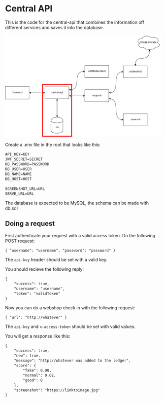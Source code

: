 # Central API

This is the code for the central-api that combines the information off different services and saves it into the database. 

![flow for app](assets/central-api.flow.jpg)

Create a .env file in the root that looks like this:

```
API_KEY=KEY
JWT_SECRET=SECRET
DB_PASSWORD=PASSWORD
DB_USER=USER
DB_NAME=NAME
DB_HOST=HOST

SCREENSHOT_URL=URL
SERVE_URL=URL
```

The database is expected to be MySQL, the schema can be made with db.sql

## Doing a request

First authenticate your request with a valid access token. Do the following POST request:

```
{ "username": "username", "password": "password" }
```

The `api-key` header should be set with a valid key.

You should recieve the following reply:

```
{
    "success": true,
    "username": "username",
    "token": "validToken"
}
```

Now you can do a webshop check in with the following request:

```
{ "url": "http://whatever" }
```

The `api-key` and `x-access-token` should be set with valid values.


You will get a response like this:

```
{
    "success": true,
    "new": true,
    "message": "http://whatever was added to the ledger",
    "score": {
        "fake": 0.98,
        "normal": 0.02,
        "good": 0
    },
    "screenshot": "https://linktoimage.jpg"
}
```